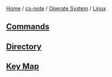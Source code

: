 [Home](https://mengxianbin.github.io) /
[cs-note](https://mengxianbin.github.io/cs-note/content) /
[Operate System](https://mengxianbin.github.io/cs-note/content/Operate%20System) /
[Linux](https://mengxianbin.github.io/cs-note/content/Operate%20System/Linux)

## [Commands](https://mengxianbin.github.io/cs-note/content/Operate%20System/Linux/Commands/)

## [Directory](https://mengxianbin.github.io/cs-note/content/Operate%20System/Linux/Directory/)

## [Key Map](https://mengxianbin.github.io/cs-note/content/Operate%20System/Linux/Key%20Map/)

